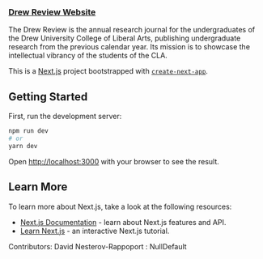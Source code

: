 ### <a href="https://drewreview.vercel.app/">Drew Review Website</a>

The Drew Review is the annual research journal for the undergraduates of the Drew University College of Liberal Arts, publishing undergraduate research from the previous calendar year. Its mission is to showcase the intellectual vibrancy of the students of the CLA.

This is a [Next.js](https://nextjs.org/) project bootstrapped with [`create-next-app`](https://github.com/vercel/next.js/tree/canary/packages/create-next-app).

## Getting Started

First, run the development server:

```bash
npm run dev
# or
yarn dev
```

Open [http://localhost:3000](http://localhost:3000) with your browser to see the result.

## Learn More

To learn more about Next.js, take a look at the following resources:

- [Next.js Documentation](https://nextjs.org/docs) - learn about Next.js features and API.
- [Learn Next.js](https://nextjs.org/learn) - an interactive Next.js tutorial.

Contributors:
David Nesterov-Rappoport : NullDefault </br>
